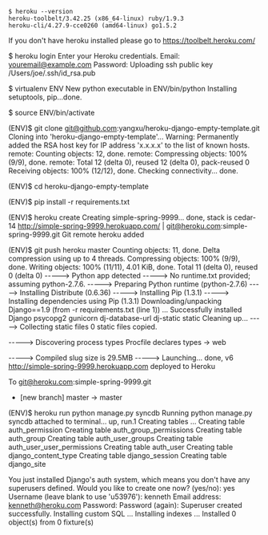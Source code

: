 ```
$ heroku --version
heroku-toolbelt/3.42.25 (x86_64-linux) ruby/1.9.3
heroku-cli/4.27.9-cce0260 (amd64-linux) go1.5.2
```

If you don't have heroku installed please go to
https://toolbelt.heroku.com/

$ heroku login
Enter your Heroku credentials.
Email: youremail@example.com
Password:
Uploading ssh public key /Users/joe/.ssh/id_rsa.pub

$ virtualenv ENV
New python executable in ENV/bin/python
Installing setuptools, pip...done.

$ source ENV/bin/activate

(ENV)$ git clone git@github.com:yangxu/heroku-django-empty-template.git
Cloning into 'heroku-django-empty-template'...
Warning: Permanently added the RSA host key for IP address 'x.x.x.x' to the list of known hosts.
remote: Counting objects: 12, done.
remote: Compressing objects: 100% (9/9), done.
remote: Total 12 (delta 0), reused 12 (delta 0), pack-reused 0
Receiving objects: 100% (12/12), done.
Checking connectivity... done.

(ENV)$ cd heroku-django-empty-template

(ENV)$ pip install -r requirements.txt


(ENV)$ heroku create <app-name>
Creating simple-spring-9999... done, stack is cedar-14
http://simple-spring-9999.herokuapp.com/ | git@heroku.com:simple-spring-9999.git
Git remote heroku added


(ENV)$ git push heroku master
Counting objects: 11, done.
Delta compression using up to 4 threads.
Compressing objects: 100% (9/9), done.
Writing objects: 100% (11/11), 4.01 KiB, done.
Total 11 (delta 0), reused 0 (delta 0)
-----> Python app detected
-----> No runtime.txt provided; assuming python-2.7.6.
-----> Preparing Python runtime (python-2.7.6)
-----> Installing Distribute (0.6.36)
-----> Installing Pip (1.3.1)
-----> Installing dependencies using Pip (1.3.1)
       Downloading/unpacking Django==1.9 (from -r requirements.txt (line 1))
       ...
       Successfully installed Django psycopg2 gunicorn dj-database-url dj-static static
       Cleaning up...
-----> Collecting static files
       0 static files copied.

-----> Discovering process types
       Procfile declares types -> web

-----> Compiled slug size is 29.5MB
-----> Launching... done, v6
       http://simple-spring-9999.herokuapp.com deployed to Heroku

To git@heroku.com:simple-spring-9999.git
* [new branch]      master -> master



(ENV)$ heroku run python manage.py syncdb
Running python manage.py syncdb attached to terminal... up, run.1
Creating tables ...
Creating table auth_permission
Creating table auth_group_permissions
Creating table auth_group
Creating table auth_user_groups
Creating table auth_user_user_permissions
Creating table auth_user
Creating table django_content_type
Creating table django_session
Creating table django_site

You just installed Django's auth system, which means you don't have any superusers defined.
Would you like to create one now? (yes/no): yes
Username (leave blank to use 'u53976'): kenneth
Email address: kenneth@heroku.com
Password:
Password (again):
Superuser created successfully.
Installing custom SQL ...
Installing indexes ...
Installed 0 object(s) from 0 fixture(s)

